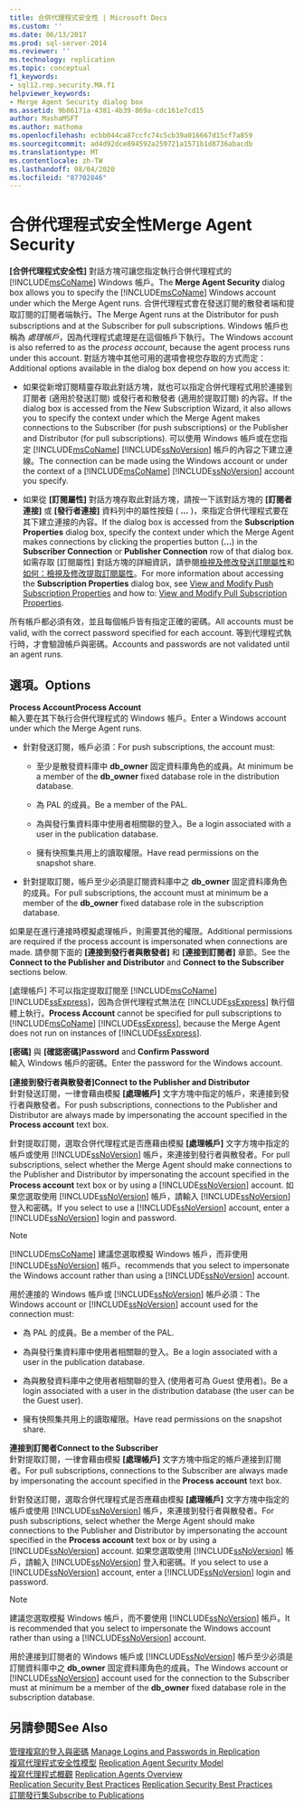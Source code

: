 ```yaml
---
title: 合併代理程式安全性 | Microsoft Docs
ms.custom: ''
ms.date: 06/13/2017
ms.prod: sql-server-2014
ms.reviewer: ''
ms.technology: replication
ms.topic: conceptual
f1_keywords:
- sql12.rep.security.MA.f1
helpviewer_keywords:
- Merge Agent Security dialog box
ms.assetid: 9b86171a-4381-4b39-869a-cdc161e7cd15
author: MashaMSFT
ms.author: mathoma
ms.openlocfilehash: ecbb044ca87ccfc74c5cb39a016667d15cf7a859
ms.sourcegitcommit: ad4d92dce894592a259721a1571b1d8736abacdb
ms.translationtype: MT
ms.contentlocale: zh-TW
ms.lasthandoff: 08/04/2020
ms.locfileid: "87702846"
---
```

# <a name="merge-agent-security"></a><span data-ttu-id="4d785-102">合併代理程式安全性</span><span class="sxs-lookup"><span data-stu-id="4d785-102">Merge Agent Security</span></span>
  <span data-ttu-id="4d785-103">**[合併代理程式安全性]** 對話方塊可讓您指定執行合併代理程式的 [!INCLUDE[msCoName](../../includes/msconame-md.md)] Windows 帳戶。</span><span class="sxs-lookup"><span data-stu-id="4d785-103">The **Merge Agent Security** dialog box allows you to specify the [!INCLUDE[msCoName](../../includes/msconame-md.md)] Windows account under which the Merge Agent runs.</span></span> <span data-ttu-id="4d785-104">合併代理程式會在發送訂閱的散發者端和提取訂閱的訂閱者端執行。</span><span class="sxs-lookup"><span data-stu-id="4d785-104">The Merge Agent runs at the Distributor for push subscriptions and at the Subscriber for pull subscriptions.</span></span> <span data-ttu-id="4d785-105">Windows 帳戶也稱為 *處理帳戶*，因為代理程式處理是在這個帳戶下執行。</span><span class="sxs-lookup"><span data-stu-id="4d785-105">The Windows account is also referred to as the *process account*, because the agent process runs under this account.</span></span> <span data-ttu-id="4d785-106">對話方塊中其他可用的選項會視您存取的方式而定：</span><span class="sxs-lookup"><span data-stu-id="4d785-106">Additional options available in the dialog box depend on how you access it:</span></span>  
  
-   <span data-ttu-id="4d785-107">如果從新增訂閱精靈存取此對話方塊，就也可以指定合併代理程式用於連接到訂閱者 (適用於發送訂閱) 或發行者和散發者 (適用於提取訂閱) 的內容。</span><span class="sxs-lookup"><span data-stu-id="4d785-107">If the dialog box is accessed from the New Subscription Wizard, it also allows you to specify the context under which the Merge Agent makes connections to the Subscriber (for push subscriptions) or the Publisher and Distributor (for pull subscriptions).</span></span> <span data-ttu-id="4d785-108">可以使用 Windows 帳戶或在您指定 [!INCLUDE[msCoName](../../includes/msconame-md.md)] [!INCLUDE[ssNoVersion](../../includes/ssnoversion-md.md)] 帳戶的內容之下建立連線。</span><span class="sxs-lookup"><span data-stu-id="4d785-108">The connection can be made using the Windows account or under the context of a [!INCLUDE[msCoName](../../includes/msconame-md.md)] [!INCLUDE[ssNoVersion](../../includes/ssnoversion-md.md)] account you specify.</span></span>  
  
-   <span data-ttu-id="4d785-109">如果從 **[訂閱屬性]** 對話方塊存取此對話方塊，請按一下該對話方塊的 **[訂閱者連接]** 或 **[發行者連接]** 資料列中的屬性按鈕 ( **...** )，來指定合併代理程式要在其下建立連接的內容。</span><span class="sxs-lookup"><span data-stu-id="4d785-109">If the dialog box is accessed from the **Subscription Properties** dialog box, specify the context under which the Merge Agent makes connections by clicking the properties button (**...**) in the **Subscriber Connection** or **Publisher Connection** row of that dialog box.</span></span> <span data-ttu-id="4d785-110">如需存取 [訂閱屬性]  對話方塊的詳細資訊，請參閱[檢視及修改發送訂閱屬性](view-and-modify-push-subscription-properties.md)和[如何：檢視及修改提取訂閱屬性](view-and-modify-pull-subscription-properties.md)。</span><span class="sxs-lookup"><span data-stu-id="4d785-110">For more information about accessing the **Subscription Properties** dialog box, see [View and Modify Push Subscription Properties](view-and-modify-push-subscription-properties.md) and how to: [View and Modify Pull Subscription Properties](view-and-modify-pull-subscription-properties.md).</span></span>  
  
 <span data-ttu-id="4d785-111">所有帳戶都必須有效，並且每個帳戶皆有指定正確的密碼。</span><span class="sxs-lookup"><span data-stu-id="4d785-111">All accounts must be valid, with the correct password specified for each account.</span></span> <span data-ttu-id="4d785-112">等到代理程式執行時，才會驗證帳戶與密碼。</span><span class="sxs-lookup"><span data-stu-id="4d785-112">Accounts and passwords are not validated until an agent runs.</span></span>  
  
## <a name="options"></a><span data-ttu-id="4d785-113">選項。</span><span class="sxs-lookup"><span data-stu-id="4d785-113">Options</span></span>  
 <span data-ttu-id="4d785-114">**Process Account**</span><span class="sxs-lookup"><span data-stu-id="4d785-114">**Process Account**</span></span>  
 <span data-ttu-id="4d785-115">輸入要在其下執行合併代理程式的 Windows 帳戶。</span><span class="sxs-lookup"><span data-stu-id="4d785-115">Enter a Windows account under which the Merge Agent runs.</span></span>  
  
-   <span data-ttu-id="4d785-116">針對發送訂閱，帳戶必須：</span><span class="sxs-lookup"><span data-stu-id="4d785-116">For push subscriptions, the account must:</span></span>  
  
    -   <span data-ttu-id="4d785-117">至少是散發資料庫中 **db_owner** 固定資料庫角色的成員。</span><span class="sxs-lookup"><span data-stu-id="4d785-117">At minimum be a member of the **db_owner** fixed database role in the distribution database.</span></span>  
  
    -   <span data-ttu-id="4d785-118">為 PAL 的成員。</span><span class="sxs-lookup"><span data-stu-id="4d785-118">Be a member of the PAL.</span></span>  
  
    -   <span data-ttu-id="4d785-119">為與發行集資料庫中使用者相關聯的登入。</span><span class="sxs-lookup"><span data-stu-id="4d785-119">Be a login associated with a user in the publication database.</span></span>  
  
    -   <span data-ttu-id="4d785-120">擁有快照集共用上的讀取權限。</span><span class="sxs-lookup"><span data-stu-id="4d785-120">Have read permissions on the snapshot share.</span></span>  
  
-   <span data-ttu-id="4d785-121">針對提取訂閱，帳戶至少必須是訂閱資料庫中之 **db_owner** 固定資料庫角色的成員。</span><span class="sxs-lookup"><span data-stu-id="4d785-121">For pull subscriptions, the account must at minimum be a member of the **db_owner** fixed database role in the subscription database.</span></span>  
  
 <span data-ttu-id="4d785-122">如果是在進行連接時模擬處理帳戶，則需要其他的權限。</span><span class="sxs-lookup"><span data-stu-id="4d785-122">Additional permissions are required if the process account is impersonated when connections are made.</span></span> <span data-ttu-id="4d785-123">請參閱下面的 **[連接到發行者與散發者]** 和 **[連接到訂閱者]** 章節。</span><span class="sxs-lookup"><span data-stu-id="4d785-123">See the **Connect to the Publisher and Distributor** and **Connect to the Subscriber** sections below.</span></span>  
  
 <span data-ttu-id="4d785-124">[處理帳戶]  不可以指定提取訂閱至 [!INCLUDE[msCoName](../../includes/msconame-md.md)] [!INCLUDE[ssExpress](../../includes/ssexpress-md.md)]，因為合併代理程式無法在 [!INCLUDE[ssExpress](../../includes/ssexpress-md.md)] 執行個體上執行。</span><span class="sxs-lookup"><span data-stu-id="4d785-124">**Process Account** cannot be specified for pull subscriptions to [!INCLUDE[msCoName](../../includes/msconame-md.md)] [!INCLUDE[ssExpress](../../includes/ssexpress-md.md)], because the Merge Agent does not run on instances of [!INCLUDE[ssExpress](../../includes/ssexpress-md.md)].</span></span>  
  
 <span data-ttu-id="4d785-125">**[密碼]** 與 **[確認密碼]**</span><span class="sxs-lookup"><span data-stu-id="4d785-125">**Password** and **Confirm Password**</span></span>  
 <span data-ttu-id="4d785-126">輸入 Windows 帳戶的密碼。</span><span class="sxs-lookup"><span data-stu-id="4d785-126">Enter the password for the Windows account.</span></span>  
  
 <span data-ttu-id="4d785-127">**[連接到發行者與散發者]**</span><span class="sxs-lookup"><span data-stu-id="4d785-127">**Connect to the Publisher and Distributor**</span></span>  
 <span data-ttu-id="4d785-128">針對發送訂閱，一律會藉由模擬 **[處理帳戶]** 文字方塊中指定的帳戶，來連接到發行者與散發者。</span><span class="sxs-lookup"><span data-stu-id="4d785-128">For push subscriptions, connections to the Publisher and Distributor are always made by impersonating the account specified in the **Process account** text box.</span></span>  
  
 <span data-ttu-id="4d785-129">針對提取訂閱，選取合併代理程式是否應藉由模擬 **[處理帳戶]** 文字方塊中指定的帳戶或使用 [!INCLUDE[ssNoVersion](../../includes/ssnoversion-md.md)] 帳戶，來連接到發行者與散發者。</span><span class="sxs-lookup"><span data-stu-id="4d785-129">For pull subscriptions, select whether the Merge Agent should make connections to the Publisher and Distributor by impersonating the account specified in the **Process account** text box or by using a [!INCLUDE[ssNoVersion](../../includes/ssnoversion-md.md)] account.</span></span> <span data-ttu-id="4d785-130">如果您選取使用 [!INCLUDE[ssNoVersion](../../includes/ssnoversion-md.md)] 帳戶，請輸入 [!INCLUDE[ssNoVersion](../../includes/ssnoversion-md.md)] 登入和密碼。</span><span class="sxs-lookup"><span data-stu-id="4d785-130">If you select to use a [!INCLUDE[ssNoVersion](../../includes/ssnoversion-md.md)] account, enter a [!INCLUDE[ssNoVersion](../../includes/ssnoversion-md.md)] login and password.</span></span>  
  
> [!NOTE]  
>  [!INCLUDE[msCoName](../../includes/msconame-md.md)] <span data-ttu-id="4d785-131">建議您選取模擬 Windows 帳戶，而非使用 [!INCLUDE[ssNoVersion](../../includes/ssnoversion-md.md)] 帳戶。</span><span class="sxs-lookup"><span data-stu-id="4d785-131">recommends that you select to impersonate the Windows account rather than using a [!INCLUDE[ssNoVersion](../../includes/ssnoversion-md.md)] account.</span></span>  
  
 <span data-ttu-id="4d785-132">用於連接的 Windows 帳戶或 [!INCLUDE[ssNoVersion](../../includes/ssnoversion-md.md)] 帳戶必須：</span><span class="sxs-lookup"><span data-stu-id="4d785-132">The Windows account or [!INCLUDE[ssNoVersion](../../includes/ssnoversion-md.md)] account used for the connection must:</span></span>  
  
-   <span data-ttu-id="4d785-133">為 PAL 的成員。</span><span class="sxs-lookup"><span data-stu-id="4d785-133">Be a member of the PAL.</span></span>  
  
-   <span data-ttu-id="4d785-134">為與發行集資料庫中使用者相關聯的登入。</span><span class="sxs-lookup"><span data-stu-id="4d785-134">Be a login associated with a user in the publication database.</span></span>  
  
-   <span data-ttu-id="4d785-135">為與散發資料庫中之使用者相關聯的登入 (使用者可為 Guest 使用者)。</span><span class="sxs-lookup"><span data-stu-id="4d785-135">Be a login associated with a user in the distribution database (the user can be the Guest user).</span></span>  
  
-   <span data-ttu-id="4d785-136">擁有快照集共用上的讀取權限。</span><span class="sxs-lookup"><span data-stu-id="4d785-136">Have read permissions on the snapshot share.</span></span>  
  
 <span data-ttu-id="4d785-137">**連接到訂閱者**</span><span class="sxs-lookup"><span data-stu-id="4d785-137">**Connect to the Subscriber**</span></span>  
 <span data-ttu-id="4d785-138">針對提取訂閱，一律會藉由模擬 **[處理帳戶]** 文字方塊中指定的帳戶連接到訂閱者。</span><span class="sxs-lookup"><span data-stu-id="4d785-138">For pull subscriptions, connections to the Subscriber are always made by impersonating the account specified in the **Process account** text box.</span></span>  
  
 <span data-ttu-id="4d785-139">針對發送訂閱，選取合併代理程式是否應藉由模擬 **[處理帳戶]** 文字方塊中指定的帳戶或使用 [!INCLUDE[ssNoVersion](../../includes/ssnoversion-md.md)] 帳戶，來連接到發行者與散發者。</span><span class="sxs-lookup"><span data-stu-id="4d785-139">For push subscriptions, select whether the Merge Agent should make connections to the Publisher and Distributor by impersonating the account specified in the **Process account** text box or by using a [!INCLUDE[ssNoVersion](../../includes/ssnoversion-md.md)] account.</span></span> <span data-ttu-id="4d785-140">如果您選取使用 [!INCLUDE[ssNoVersion](../../includes/ssnoversion-md.md)] 帳戶，請輸入 [!INCLUDE[ssNoVersion](../../includes/ssnoversion-md.md)] 登入和密碼。</span><span class="sxs-lookup"><span data-stu-id="4d785-140">If you select to use a [!INCLUDE[ssNoVersion](../../includes/ssnoversion-md.md)] account, enter a [!INCLUDE[ssNoVersion](../../includes/ssnoversion-md.md)] login and password.</span></span>  
  
> [!NOTE]  
>  <span data-ttu-id="4d785-141">建議您選取模擬 Windows 帳戶，而不要使用 [!INCLUDE[ssNoVersion](../../includes/ssnoversion-md.md)] 帳戶。</span><span class="sxs-lookup"><span data-stu-id="4d785-141">It is recommended that you select to impersonate the Windows account rather than using a [!INCLUDE[ssNoVersion](../../includes/ssnoversion-md.md)] account.</span></span>  
  
 <span data-ttu-id="4d785-142">用於連接到訂閱者的 Windows 帳戶或 [!INCLUDE[ssNoVersion](../../includes/ssnoversion-md.md)] 帳戶至少必須是訂閱資料庫中之 **db_owner** 固定資料庫角色的成員。</span><span class="sxs-lookup"><span data-stu-id="4d785-142">The Windows account or [!INCLUDE[ssNoVersion](../../includes/ssnoversion-md.md)] account used for the connection to the Subscriber must at minimum be a member of the **db_owner** fixed database role in the subscription database.</span></span>  
  
## <a name="see-also"></a><span data-ttu-id="4d785-143">另請參閱</span><span class="sxs-lookup"><span data-stu-id="4d785-143">See Also</span></span>  
 <span data-ttu-id="4d785-144">[管理複寫的登入與密碼](security/identity-and-access-control-replication.md#manage-logins-and-passwords-in-replication) </span><span class="sxs-lookup"><span data-stu-id="4d785-144">[Manage Logins and Passwords in Replication](security/identity-and-access-control-replication.md#manage-logins-and-passwords-in-replication) </span></span>  
 <span data-ttu-id="4d785-145">[複寫代理程式安全性模型](security/replication-agent-security-model.md) </span><span class="sxs-lookup"><span data-stu-id="4d785-145">[Replication Agent Security Model](security/replication-agent-security-model.md) </span></span>  
 <span data-ttu-id="4d785-146">[複寫代理程式概觀](agents/replication-agents-overview.md) </span><span class="sxs-lookup"><span data-stu-id="4d785-146">[Replication Agents Overview](agents/replication-agents-overview.md) </span></span>  
 <span data-ttu-id="4d785-147">[Replication Security Best Practices](security/replication-security-best-practices.md) </span><span class="sxs-lookup"><span data-stu-id="4d785-147">[Replication Security Best Practices](security/replication-security-best-practices.md) </span></span>  
 [<span data-ttu-id="4d785-148">訂閱發行集</span><span class="sxs-lookup"><span data-stu-id="4d785-148">Subscribe to Publications</span></span>](subscribe-to-publications.md)  
  
  
